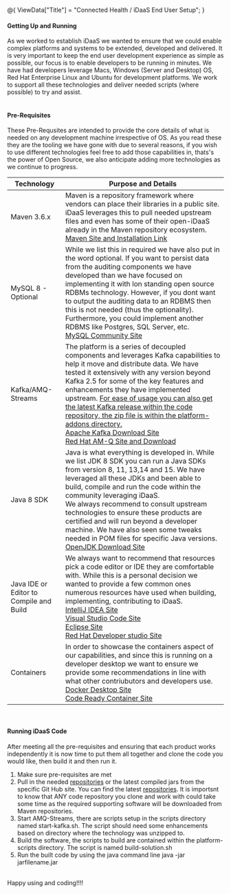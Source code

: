 @{
    ViewData["Title"] = "Connected Health / iDaaS End User Setup";
}

<div class="text-center">
    <h4 class="display-6">Getting Up and Running</h4>
    <p>
    <div align="left">
        As we worked to establish iDaaS we wanted to ensure that we could enable complex platforms and systems to
        be extended, developed and delivered. It is very important to keep the end user development
        experience as simple as possible, our focus is to enable developers to be running in minutes. We have had
        developers leverage Macs, Windows (Server and Desktop) OS, Red Hat Enterprise Linux and Ubuntu for development
        platforms. We work to support all these technologies and deliver needed scripts (where possible) to try and assist.
    </div>
</div>
<br>
<div class="text-center">
    <h4 class="display-6">Pre-Requisites</h4>
    <p>
    <div align="left">
        These Pre-Requsites are intended to provide the core details of what is needed on any development machine
        irrespective of OS. As you read these they are the tooling we have gone with due to several reasons, if you wish to use
        different technologies feel free to add those capabilities in, thats's the power of Open Source, we also anticipate adding more
        technologies as we continue to progress.<br/>
        <table class="table table-striped">
            <thead class="thead-dark">
            <tr>
                <th scope="col">Technology</th>
                <th scope="col">Purpose and Details</th>
            </tr>
            </thead>
            <tbody>
            <tr>
                <td>Maven 3.6.x</td>
                <td>
                    Maven is a repository framework where vendors can place their libraries in a public site. iDaaS leverages this to
                    pull needed upstream files and even has some of their open-iDaaS already in the Maven repository ecosystem.
                    <br>
                    <a href=" https://maven.apache.org/install.html" target=_blank>Maven Site and Installation Link</a>
                </td>
            </tr>
            <tr>
                <td>MySQL 8 - Optional</td>
                <td>
                    While we list this in required we have also put in the word optional. If you want to persist data from the auditing
                    components we have developed than we have focused on implementing it with lon standing open source RDBMs technology.
                    However, if you dont want to output the auditing data to an RDBMS then this is not needed (thus the optionality).
                    Furthermore, you could implement another RDBMS like Postgres, SQL Server, etc. <br>
                    <a href="https://dev.mysql.com/downloads/" target=_blank>MySQL Community Site</a>
                </td>
            </tr>
            <tr>
                <td>Kafka/AMQ-Streams</td>
                <td>
                    The platform is a series of decoupled components and leverages Kafka capabilities to help it move and distribute data.
                    We have tested it extensively with any version beyond Kafka 2.5 for some of the key features and enhancements they have
                    implemented upstream.
                    <u>
                        For ease of usage you can also get the latest Kafka release within the code repository, the
                        zip file is within the platform-addons directory.
                    </u>
                    <br>
                    <a href="https://kafka.apache.org/downloads" target=_blank>Apache Kafka Download Site</a><br>
                    <a href="https://access.redhat.com/products/red-hat-amq#streams" target=_blank>Red Hat AM-Q Site and Download</a>
                </td>
            </tr>
            <tr>
                <td>Java 8 SDK</td>
                <td>
                    Java is what everything is developed in. While we list JDK 8 SDK you can run a Java SDKs from
                    version 8, 11, 13,14 and 15. We have leveraged all these JDKs and been able to build, compile and run the
                    code within the community leveraging iDaaS.
                    <br>
                    We always recommend to consult upstream technologies to ensure these products
                    are certified and will run beyond a developer machine. We have also seen some tweaks needed in POM files for
                    specific Java versions.<br>
                    <a href="https://developers.redhat.com/products/openjdk/download" target=_blank>OpenJDK Download Site</a>
                </td>
            </tr>
            <tr>
                <td>Java IDE or Editor to Compile and Build</td>
                <td>
                    We always want to recommend that resources pick a code editor or IDE they are comfortable with. While this
                    is a personal decision we wanted to provide a few common ones numerous resources have used when building, implementing,
                    contributing to iDaaS. <br>
                    <a href="https://www.jetbrains.com/idea/" target=_blank>IntelliJ IDEA Site</a><br>
                    <a href="https://code.visualstudio.com/" target=_blank>Visual Studio Code Site</a><br>
                    <a href="https://www.eclipse.org" target=_blank>Eclipse Site</a><br>
                    <a href="https://developers.redhat.com/products/codeready-studio/download?extIdCarryOver=true&sc_cid=701f2000001OH7EAAW"
                       target=_blank>
                        Red Hat Developer studio Site
                    </a><br>
                </td>
            </tr>
            <tr>
                <td>Containers</td>
                <td>
                    In order to showcase the containers aspect of our capabilities,  and since this is running on a developer desktop we 
                    want to ensure we provide some recommendations in line with what other contriubutors and developers use. <br>
                    <a href="https://www.docker.com/products/docker-desktop" target=_blank>Docker Desktop Site</a><br>
                    <a href="https://developers.redhat.com/products/codeready-containers/overview" target=_blank>Code Ready Container Site</a><br>
                </td>
            </tr>
            </tbody>
        </table>
    </div>
    <br>
    <div class="text-center">
        <h4 class="display-6">Running iDaaS Code</h4>
        <p>
        <div align="left">
            After meeting all the pre-requisites and ensuring that each product works independently it is now time to put them all together
            and clone the code you would like, then build it and then run it.
            <ol>
                <li>Make sure pre-requisites are met</li>
                <li>
                    Pull in the needed <a href="https://github.com/RedHat-Healthcare/" target=_blank>repositories</a> or the latest compiled jars from the specific Git Hub site. You can
                    find the latest <a href="/gettingstarted/PlatformComponents">repositories</a>. It is importsnt to know that ANY code
                    repository you clone and work with could take some time as the required supporting software will be downloaded from
                    Maven repositories.
                </li>
                <li>
                    Start AMQ-Streams, there are scripts setup in the scripts directory named start-kafka.sh.
                    The script should need some enhancements based on directory
                    where the technology was unzipped to.
                </li>
                <li>Build the software, the scripts to build are contained within the platform-scripts directory. The script is named build-solution.sh</li>
                <li>Run the built code by using the java command line java -jar jarfilename.jar </li>
            </ol>
            <br/>
            Happy using and coding!!!!
            <br/>
        </div>
    </div>
</div>